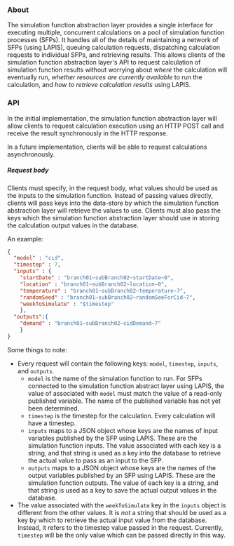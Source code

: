 ### About

The simulation function abstraction layer provides a single interface for executing multiple, concurrent calculations on a pool of simulation function processes (SFPs). It handles all of the details of maintaining a network of SFPs (using LAPIS), queuing calculation requests, dispatching calculation requests to individual SFPs, and retrieving results. This allows clients of the simulation function abstraction layer's API to request calculation of simulation function results without worrying about _where_ the calculation will eventually run, _whether resources are currently available_ to run the calculation, and _how to retrieve calculation results_ using LAPIS.

### API

In the initial implementation, the simulation function abstraction layer will allow clients to request calculation execution using an HTTP POST call and receive the result synchronously in the HTTP response.

In a future implementation, clients will be able to request calculations asynchronously.

##### Request body

Clients must specify, in the request body, what values should be used as the inputs to the simulation function. Instead of passing values directly, clients will pass keys into the data-store by which the simulation function abstraction layer will retrieve the values to use. Clients must also pass the keys which the simulation function abstraction layer should use in storing the calculation output values in the database.

An example:

```json
{
  "model" : "cid",
  "timestep" : 7,
  "inputs" : {
    "startDate" : "branch01~subBranch02~startDate~0",
    "location" : "branch01~subBranch02~location~0",
    "temperature" : "branch01~subBranch02~temperature~7",
    "randomSeed" : "branch01~subBranch02~randomSeeForCid~7",
    "weekToSimulate" : "$timestep"
    },
  "outputs":{
    "demand" : "branch01~subBranch02~cidDemand~7"
    }
}
```

Some things to note:
 * Every request will contain the following keys: ```model```, ```timestep```, ```inputs```, and ```outputs```.
   * ```model``` is the name of the simulation function to run. For SFPs connected to the simulation function abstract layer using LAPIS, the value of associated with ```model``` must match the value of a read-only published variable. The name of the published variable has not yet been determined.
   * ```timestep``` is the timestep for the calculation. Every calculation will have a timestep.
   * ```inputs``` maps to a JSON object whose keys are the names of input variables published by the SFP using LAPIS. These are the simulation function inputs. The value associated with each key is a string, and that string is used as a key into the database to retrieve the actual value to pass as an input to the SFP.
   * ```outputs``` maps to a JSON object whose keys are the names of the output variables published by an SFP using LAPIS. These are the simulation function outputs. The value of each key is a string, and that string is used as a key to save the actual output values in the database.
 * The value associated with the ```weekToSimulate``` key in the ```inputs``` object is different from the other values. It is _not_ a string that should be used as a key by which to retrieve the actual input value from the database. Instead, it refers to the timestep value passed in the request. Currently, ```timestep``` will be the only value which can be passed directly in this way.